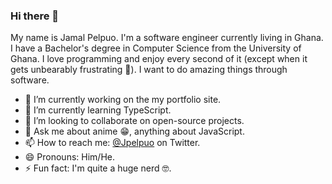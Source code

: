 ### Hi there 👋

My name is Jamal Pelpuo. I'm a software engineer currently living in Ghana. I have a Bachelor's degree in Computer Science from the University of Ghana. I love programming and enjoy every second of it (except when it gets unbearably frustrating 😤️). I want to do amazing things through software.

- 🔭 I’m currently working on the my portfolio site.
- 🌱 I’m currently learning TypeScript.
- 👯 I’m looking to collaborate on open-source projects.
- 💬 Ask me about anime 😁️, anything about JavaScript.
- 📫 How to reach me: [@Jpelpuo](https://twitter.com/Jpelpuo) on Twitter.
- 😄 Pronouns: Him/He.
- ⚡ Fun fact: I'm quite a huge nerd 🤓️.
